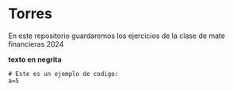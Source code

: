# Torres
En este repositorio guardaremos los ejercicios de la clase de mate financieras 2024 

**texto en negrita**

```
# Este es un ejemplo de codigo:
a=5 
```
